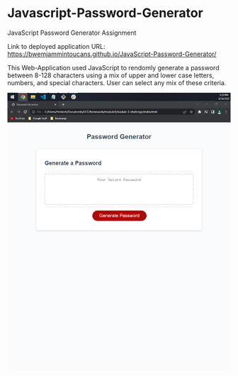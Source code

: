 # Javascript-Password-Generator
JavaScript Password Generator Assignment

Link to deployed application URL: https://bwemjammintoucans.github.io/JavaScript-Password-Generator/

This Web-Application used JavaScript to rendomly generate a password between 8-128 characters using a mix of upper and lower case letters, numbers, and special characters. User can select any mix of these criteria.

![image](https://github.com/BwemjamminToucans/JavaScript-Password-Generator/blob/main/assets/images/JavaScript%20Password%20Generator.PNG)